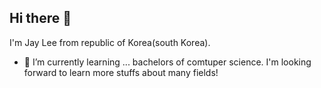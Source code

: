 ## Hi there 👋

<!--
**jiwoninhim/jiwoninhim** is a ✨ _special_ ✨ repository because its `README.md` (this file) appears on your GitHub profile.

Here are some ideas to get you started:

- 🔭 I’m currently working on ...
- 🌱 I’m currently learning ...
- 👯 I’m looking to collaborate on ...
- 🤔 I’m looking for help with ...
- 💬 Ask me about ...
- 📫 How to reach me: ...
- 😄 Pronouns: ...
- ⚡ Fun fact: ...
-->
I'm Jay Lee from republic of Korea(south Korea).

- 🌱 I’m currently learning ... bachelors of comtuper science. 
  I'm looking forward to learn more stuffs about many fields!
